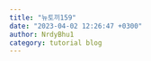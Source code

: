 ```yaml
---
title: "뉴토끼159"
date: "2023-04-02 12:26:47 +0300"
author: NrdyBhu1
category: tutorial blog
---
```

